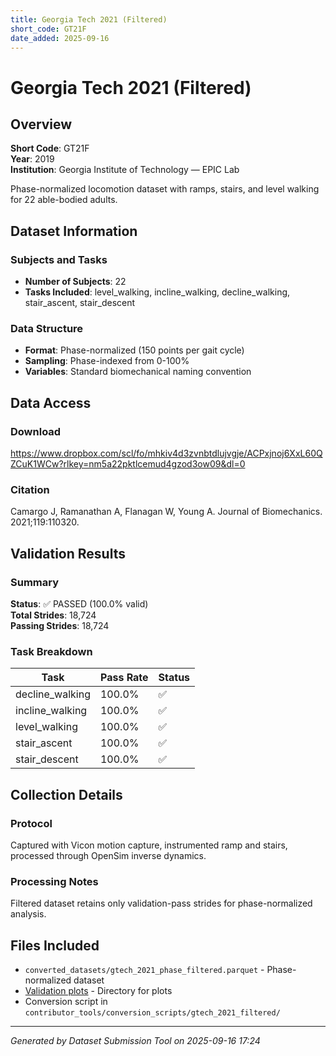 ```yaml
---
title: Georgia Tech 2021 (Filtered)
short_code: GT21F
date_added: 2025-09-16
---
```


# Georgia Tech 2021 (Filtered)

## Overview

**Short Code**: GT21F  
**Year**: 2019  
**Institution**: Georgia Institute of Technology — EPIC Lab  

Phase-normalized locomotion dataset with ramps, stairs, and level walking for 22 able-bodied adults.

## Dataset Information

### Subjects and Tasks
- **Number of Subjects**: 22
- **Tasks Included**: level_walking, incline_walking, decline_walking, stair_ascent, stair_descent

### Data Structure
- **Format**: Phase-normalized (150 points per gait cycle)
- **Sampling**: Phase-indexed from 0-100%
- **Variables**: Standard biomechanical naming convention

## Data Access

### Download
https://www.dropbox.com/scl/fo/mhkiv4d3zvnbtdlujvgje/ACPxjnoj6XxL60QZCuK1WCw?rlkey=nm5a22pktlcemud4gzod3ow09&dl=0

### Citation
Camargo J, Ramanathan A, Flanagan W, Young A. Journal of Biomechanics. 2021;119:110320.

## Validation Results

### Summary

**Status**: ✅ PASSED (100.0% valid)  
**Total Strides**: 18,724  
**Passing Strides**: 18,724  

### Task Breakdown

| Task | Pass Rate | Status |
|------|-----------|--------|
| decline_walking | 100.0% | ✅ |
| incline_walking | 100.0% | ✅ |
| level_walking | 100.0% | ✅ |
| stair_ascent | 100.0% | ✅ |
| stair_descent | 100.0% | ✅ |

## Collection Details

### Protocol
Captured with Vicon motion capture, instrumented ramp and stairs, processed through OpenSim inverse dynamics.

### Processing Notes
Filtered dataset retains only validation-pass strides for phase-normalized analysis.

## Files Included

- `converted_datasets/gtech_2021_phase_filtered.parquet` - Phase-normalized dataset
- [Validation plots](./validation_plots/gtech_2021_filtered/index.md) - Directory for plots
- Conversion script in `contributor_tools/conversion_scripts/gtech_2021_filtered/`

---

*Generated by Dataset Submission Tool on 2025-09-16 17:24*
